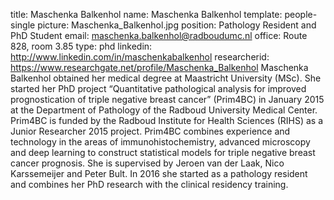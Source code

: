 title: Maschenka Balkenhol
name: Maschenka Balkenhol
template: people-single
picture: Maschenka_Balkenhol.jpg
position: Pathology Resident and PhD Student
email: maschenka.balkenhol@radboudumc.nl
office: Route 828, room 3.85
type: phd
linkedin: http://www.linkedin.com/in/maschenkabalkenhol
researcherid: https://www.researchgate.net/profile/Maschenka_Balkenhol
Maschenka Balkenhol obtained her medical degree at Maastricht University (MSc). She started her PhD project “Quantitative pathological analysis for improved prognostication of triple negative breast cancer” (Prim4BC) in January 2015 at the Department of Pathology of the Radboud University Medical Center. Prim4BC is funded by the Radboud Institute for Health Sciences (RIHS) as a Junior Researcher 2015 project. Prim4BC combines experience and technology in the areas of immunohistochemistry, advanced microscopy and deep learning to construct statistical models for triple negative breast cancer prognosis. She is supervised by Jeroen van der Laak, Nico Karssemeijer and Peter Bult. In 2016 she started as a pathology resident and combines her PhD research with the clinical residency training.
